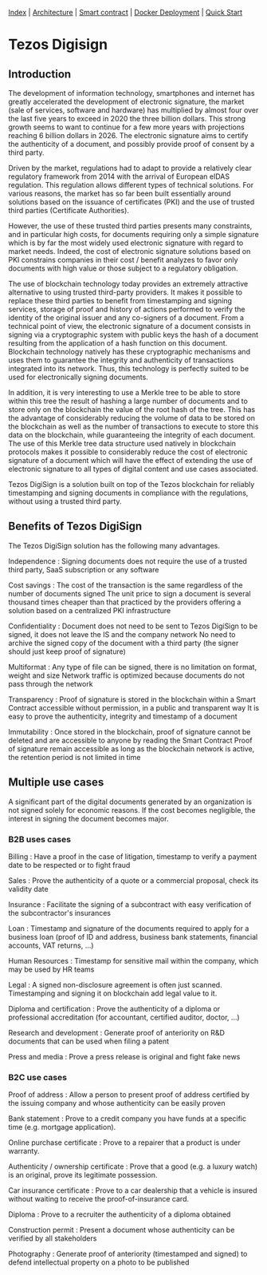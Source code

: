 [Index](./README.md) | [Architecture](./architecture.md) | [Smart contract](contract/README.md) | [Docker Deployment](documentation/DockerDeployment.md) | [Quick Start](scripts/QuickStart.md)

# Tezos Digisign

## Introduction

The development of information technology, smartphones and internet has greatly accelerated the development of electronic signature, the market (sale of services, software and hardware) has multiplied by almost four over the last five years to exceed in 2020 the three billion dollars. This strong growth seems to want to continue for a few more years with projections reaching 6 billion dollars in 2026.
The electronic signature aims to certify the authenticity of a document, and possibly provide proof of consent by a third party.
  
Driven by the market, regulations had to adapt to provide a relatively clear regulatory framework from 2014 with the arrival of European eIDAS regulation. This regulation allows different types of technical solutions. For various reasons, the market has so far been built essentially around solutions based on the issuance of certificates (PKI) and the use of trusted third parties (Certificate Authorities).
  
However, the use of these trusted third parties presents many constraints, and in particular high costs, for documents requiring only a simple signature which is by far the most widely used electronic signature with regard to market needs. Indeed, the cost of electronic signature solutions based on PKI constrains companies in their cost / benefit analyzes to favor only documents with high value or those subject to a regulatory obligation.
  
The use of blockchain technology today provides an extremely attractive alternative to using trusted third-party providers. It makes it possible to replace these third parties to benefit from timestamping and signing services, storage of proof and history of actions performed to verify the identity of the original issuer and any co-signers of a document.  From a technical point of view, the electronic signature of a document consists in signing via a cryptographic system with public keys the hash of a document resulting from the application of a hash function on this document. Blockchain technology natively has these cryptographic mechanisms and uses them to guarantee the integrity and authenticity of transactions integrated into its network. Thus, this technology is perfectly suited to be used for electronically signing documents.
  
In addition, it is very interesting to use a Merkle tree to be able to store within this tree the result of hashing a large number of documents and to store only on the blockchain the value of the root hash of the tree. This has the advantage of considerably reducing the volume of data to be stored on the blockchain as well as the number of transactions to execute to store this data on the blockchain, while guaranteeing the integrity of each document. The use of this Merkle tree data structure used natively in blockchain protocols makes it possible to considerably reduce the cost of electronic signature of a document which will have the effect of extending the use of electronic signature to all types of digital content and use cases associated.
  
Tezos DigiSign is a solution built on top of the Tezos blockchain for reliably timestamping and signing documents in compliance with the regulations, without using a trusted third party.
  

## Benefits of Tezos DigiSign

The Tezos DigiSign solution has the following many advantages.

Independence : Signing documents does not require the use of a trusted third party, SaaS subscription or any software
  
Cost savings : The cost of the transaction is the same regardless of the number of documents signed
The unit price to sign a document is several thousand times cheaper than that practiced by the providers offering a solution based on a centralized PKI infrastructure
  
Confidentiality	: Document does not need to be sent to Tezos DigiSign to be signed, it does not leave the IS and the company network
No need to archive the signed copy of the document with a third party (the signer should just keep proof of signature)
  
Multiformat : Any type of file can be signed, there is no limitation on format, weight and size
Network traffic is optimized because documents do not pass through the network
  
Transparency : Proof of signature is stored in the blockchain within a Smart Contract accessible without permission, in a public and transparent way
It is easy to prove the authenticity, integrity and timestamp of a document
  
Immutability : Once stored in the blockchain, proof of signature cannot be deleted and are accessible to anyone by reading the Smart Contract
Proof of signature remain accessible as long as the blockchain network is active, the retention period is not limited in time

## Multiple use cases

A significant part of the digital documents generated by an organization is not signed solely for economic reasons.
If the cost becomes negligible, the interest in signing the document becomes major.
  
### B2B uses cases

Billing : Have a proof in the case of litigation, timestamp to verify a payment date to be respected or to fight fraud  

Sales : Prove the authenticity of a quote or a commercial proposal, check its validity date  

Insurance : Facilitate the signing of a subcontract with easy verification of the subcontractor's insurances  

Loan : Timestamp and signature of the documents required to apply for a business loan (proof of ID and address, business bank statements, financial accounts, VAT returns, …)  

Human Resources : Timestamp for sensitive mail within the company, which may be used by HR teams  

Legal : A signed non-disclosure agreement is often just scanned. Timestamping and signing it on blockchain add legal value to it.  

Diploma and certification : Prove the authenticity of a diploma or professional accreditation (for accountant, certified auditor, doctor, …)  

Research and development : Generate proof of anteriority on R&D documents that can be used when filing a patent  

Press and media : Prove a press release is original and fight fake news



### B2C use cases

Proof of address : Allow a person to present proof of address certified by the issuing company and whose authenticity can be easily proven  

Bank statement : Prove to a credit company you have funds at a specific time (e.g. mortgage application).  

Online purchase certificate : Prove to a repairer that a product is under warranty.  

Authenticity / ownership certificate : Prove that a good (e.g. a luxury watch) is an original, prove its legitimate possession.  

Car insurance certificate : Prove to a car dealership that a vehicle is insured without waiting to receive the proof-of-insurance card.  

Diploma : Prove to a recruiter the authenticity of a diploma obtained  

Construction permit : Present a document whose authenticity can be verified by all stakeholders  

Photography : Generate proof of anteriority (timestamped and signed) to defend intellectual property on a photo to be published  

